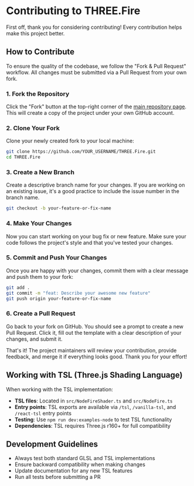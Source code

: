 # Contributing to THREE.Fire

First off, thank you for considering contributing! Every contribution helps make this project better.

## How to Contribute

To ensure the quality of the codebase, we follow the "Fork & Pull Request" workflow. All changes must be submitted via a Pull Request from your own fork.

### 1. Fork the Repository

Click the "Fork" button at the top-right corner of the [main repository page](https://github.com/typeWolffo/THREE.Fire). This will create a copy of the project under your own GitHub account.

### 2. Clone Your Fork

Clone your newly created fork to your local machine:

```bash
git clone https://github.com/YOUR_USERNAME/THREE.Fire.git
cd THREE.Fire
```

### 3. Create a New Branch

Create a descriptive branch name for your changes. If you are working on an existing issue, it's a good practice to include the issue number in the branch name.

```bash
git checkout -b your-feature-or-fix-name
```

### 4. Make Your Changes

Now you can start working on your bug fix or new feature. Make sure your code follows the project's style and that you've tested your changes.

### 5. Commit and Push Your Changes

Once you are happy with your changes, commit them with a clear message and push them to your fork:

```bash
git add .
git commit -m "feat: Describe your awesome new feature"
git push origin your-feature-or-fix-name
```

### 6. Create a Pull Request

Go back to your fork on GitHub. You should see a prompt to create a new Pull Request. Click it, fill out the template with a clear description of your changes, and submit it.

That's it! The project maintainers will review your contribution, provide feedback, and merge it if everything looks good. Thank you for your effort!

## Working with TSL (Three.js Shading Language)

When working with the TSL implementation:

- **TSL files**: Located in `src/NodeFireShader.ts` and `src/NodeFire.ts`
- **Entry points**: TSL exports are available via `/tsl`, `/vanilla-tsl`, and `/react-tsl` entry points
- **Testing**: Use `npm run dev:examples-node` to test TSL functionality
- **Dependencies**: TSL requires Three.js r160+ for full compatibility

## Development Guidelines

- Always test both standard GLSL and TSL implementations
- Ensure backward compatibility when making changes
- Update documentation for any new TSL features
- Run all tests before submitting a PR
